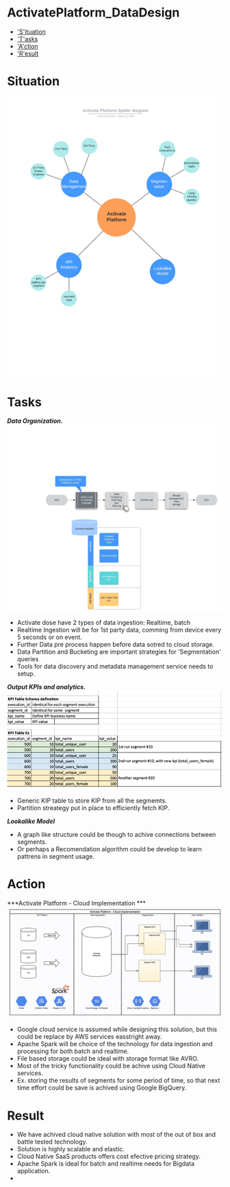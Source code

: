 # ActivatePlatform_DataDesign

- ['S'ituation](#10) 
- ['T'asks](#20) 
- ['A'ction](#30) 
- ['R'esult](#40) 


# <a name="10"></a>Situation   
<img src="./pics/Activate Platform Spider diagram.jpeg"  />


# <a name="20"></a>Tasks

***Data Organization.***  
<img src="./pics/DataOrganization_DetailedFlowchart.jpeg"  />

  - Activate dose have 2 types of data ingestion: Realtime, batch
  - Realtime Ingestion will be for 1st party data, comming from device every 5 seconds or on event.
  - Further Data pre process happen before data sotred to cloud storage. 
  - Data Partition and Bucketing are important strategies for 'Segmentation' queries
  - Tools for data discovery and metadata management service needs to setup.
  
  

***Output KPIs and analytics.***  
<img src="./pics/kpi_table.png"  />

  - Generic KIP table to store KIP from all the segmemts. 
  - Partition streategy put in place to efficiently fetch KIP. 

***Lookalike Model***
   - A graph like structure could be though to achive connections between segments.
   - Or perhaps a Recomendation algorithm could be develop to learn pattrens in segment usage.
   
   

# <a name="30"></a>Action

***Activate Platform - Cloud Implementation ***
<img src="./pics/ActivatePlatform-CloudImplementation2.png"  />

  - Google cloud service is assumed while designing this solution, but this could be replace by AWS services easstright away.
  - Apache Spark will be choice of the technology for data ingestion and processing for both batch and realtime.
  - File based storage could be ideal with storage format like AVRO.
  - Most of the tricky functionality could be achive using Cloud Native services.
  - Ex. storing the results of segments for some period of time, so that next time effort could be save is achived using Google BigQuery.
 

# <a name="40"></a>Result
- We have achived cloud native solution with most of the out of box and battle tested technology.
- Solution is highly scalable and elastic.
- Cloud Native SaaS products offers cost efective pricing strategy.
- Apache Spark is ideal for batch and realtime needs for Bigdata application.
- 

